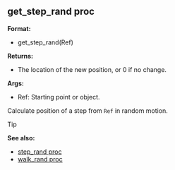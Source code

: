 ## get_step_rand proc

**Format:**
+   get_step_rand(Ref)
<!-- -->
**Returns:**
+   The location of the new position, or 0 if no change.
<!-- -->
**Args:**
+   Ref: Starting point or object.


Calculate position of a step from `Ref` in random motion.

> [!TIP] 
> **See also:**
> +   [step_rand proc](/ref/proc/step_rand.md) 
> +   [walk_rand proc](/ref/proc/walk_rand.md) <!-- -->